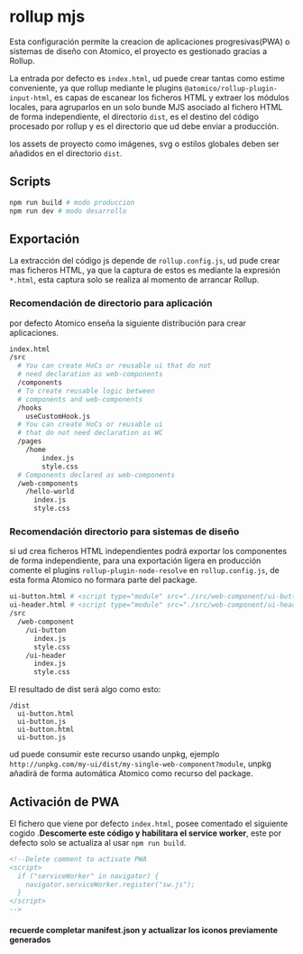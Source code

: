 # rollup mjs

Esta configuración permite la creacion de aplicaciones progresivas(PWA) o sistemas de diseño con Atomico, el proyecto es gestionado gracias a Rollup.

La entrada por defecto es `index.html`, ud puede crear tantas como estime conveniente, ya que rollup mediante le plugins `@atomico/rollup-plugin-input-html`, es capas de escanear los ficheros HTML y extraer los módulos locales, para agruparlos en un solo bunde MJS asociado al fichero HTML de forma independiente, el directorio `dist`, es el destino del código procesado por rollup y es el directorio que ud debe enviar a producción.

los assets de proyecto como imágenes, svg o estilos globales deben ser añadidos en el directorio `dist`.

## Scripts

```bash
npm run build # modo produccion
npm run dev # modo desarrollo
```

## Exportación

La extracción del código js depende de `rollup.config.js`, ud pude crear mas ficheros HTML, ya que la captura de estos es mediante la expresión `*.html`, esta captura solo se realiza al momento de arrancar Rollup.

### Recomendación de directorio para aplicación

por defecto Atomico enseña la siguiente distribución para crear aplicaciones.

```bash
index.html
/src
  # You can create HoCs or reusable ui that do not
  # need declaration as web-components
  /components
  # To create reusable logic between
  # components and web-components
  /hooks
    useCustomHook.js
  # You can create HoCs or reusable ui
  # that do not need declaration as WC
  /pages
  	/home
  		index.js
  		style.css
  # Components declared as web-components
  /web-components
    /hello-world
      index.js
      style.css
```

### Recomendación directorio para sistemas de diseño

si ud crea ficheros HTML independientes podrá exportar los componentes de forma independiente, para una exportación ligera en producción comente el plugins `rollup-plugin-node-resolve` en `rollup.config.js`, de esta forma Atomico no formara parte del package.

```bash
ui-button.html # <script type="module" src="./src/web-component/ui-button">
ui-header.html # <script type="module" src="./src/web-component/ui-header">
/src
  /web-component
    /ui-button
      index.js
      style.css
    /ui-header
      index.js
      style.css
```

El resultado de dist será algo como esto:

```
/dist
  ui-button.html
  ui-button.js
  ui-button.html
  ui-button.js
```

ud puede consumir este recurso usando unpkg, ejemplo `http://unpkg.com/my-ui/dist/my-single-web-component?module`, unpkg añadirá de forma automática Atomico como recurso del package.

## Activación de PWA

El fichero que viene por defecto `index.html`, posee comentado el siguiente cogido .**Descomerte este código y habilitara el service worker**, este por defecto solo se actualiza al usar `npm run build`.

```html
<!--Delete comment to activate PWA
<script>
  if ("serviceWorker" in navigator) {
    navigator.serviceWorker.register("sw.js");
  }
</script>
-->
```

#### recuerde completar manifest.json y actualizar los iconos previamente generados
